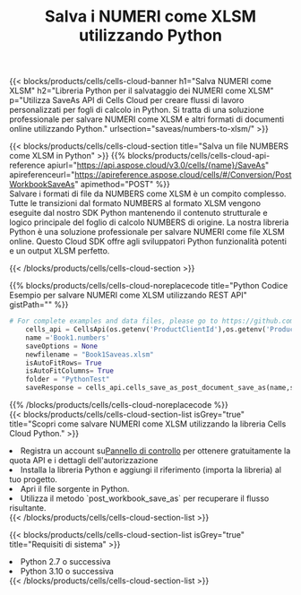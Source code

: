 ﻿---
title:  Salva i NUMERI come XLSM utilizzando Python
description:  Utilizzando Aspose.Cells Cloud SDK per Python per salvare il file in formato NUMBERS come file in formato XLSM.
kwords: Excel, Save NUMBERS as XLSM, REST, Python
howto: How to save NUMBERS as XLSM using Aspose.Cells Cloud Python library.
---
{{< blocks/products/cells/cells-cloud-banner h1="Salva NUMERI come XLSM" h2="Libreria Python per il salvataggio dei NUMERI come XLSM" p="Utilizza SaveAs API di Cells Cloud per creare flussi di lavoro personalizzati per fogli di calcolo in Python. Si tratta di una soluzione professionale per salvare NUMERI come XLSM e altri formati di documenti online utilizzando Python." urlsection="saveas/numbers-to-xlsm/" >}}

{{< blocks/products/cells/cells-cloud-section title="Salva un file NUMBERS come XLSM in Python" >}}
{{% blocks/products/cells/cells-cloud-api-reference apiurl="https://api.aspose.cloud/v3.0/cells/{name}/SaveAs" apireferenceurl="https://apireference.aspose.cloud/cells/#/Conversion/PostWorkbookSaveAs" apimethod="POST" %}}
<br/>
Salvare i formati di file da NUMBERS come XLSM è un compito complesso. Tutte le transizioni dal formato NUMBERS al formato XLSM vengono eseguite dal nostro SDK Python mantenendo il contenuto strutturale e logico principale del foglio di calcolo NUMBERS di origine. La nostra libreria Python è una soluzione professionale per salvare NUMERI come file XLSM online. Questo Cloud SDK offre agli sviluppatori Python funzionalità potenti e un output XLSM perfetto.

{{< /blocks/products/cells/cells-cloud-section >}}

{{% blocks/products/cells/cells-cloud-noreplacecode title="Python Codice Esempio per salvare NUMERI come XLSM utilizzando REST API" gistPath="" %}}
  
```python
# For complete examples and data files, please go to https://github.com/aspose-cells-cloud/aspose-cells-cloud-python/
    cells_api = CellsApi(os.getenv('ProductClientId'),os.getenv('ProductClientSecret'))
    name ='Book1.numbers'    
    saveOptions = None
    newfilename = "Book1Saveas.xlsm"
    isAutoFitRows= True
    isAutoFitColumns= True
    folder = "PythonTest"
    saveResponse = cells_api.cells_save_as_post_document_save_as(name,save_options=saveOptions, newfilename=(folder +'/' + newfilename),folder=folder)
```
  
{{% /blocks/products/cells/cells-cloud-noreplacecode %}}
<br/>
{{< blocks/products/cells/cells-cloud-section-list isGrey="true" title="Scopri come salvare NUMERI come XLSM utilizzando la libreria Cells Cloud Python." >}}
<li> Registra un account su<a href="https://dashboard.aspose.cloud/">Pannello di controllo</a> per ottenere gratuitamente la quota API e i dettagli dell'autorizzazione</li>
<li>Installa la libreria Python e aggiungi il riferimento (importa la libreria) al tuo progetto.</li>
<li>Apri il file sorgente in Python.</li>
<li>Utilizza il metodo `post_workbook_save_as` per recuperare il flusso risultante.</li>
{{< /blocks/products/cells/cells-cloud-section-list >}}

{{< blocks/products/cells/cells-cloud-section-list isGrey="true" title="Requisiti di sistema" >}}
<li>Python 2.7 o successiva</li>
<li>Python 3.10 o successiva</li>
{{< /blocks/products/cells/cells-cloud-section-list >}}
